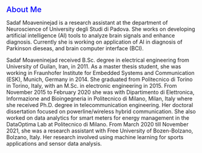 <span style="color:blue;font-weight:500;font-size:20px">
    About Me
</span>

Sadaf Moaveninejad is a research assistant at the department of Neuroscience of University degli Studi di Padova. She works on developing artificial intelligence (AI) tools to analyze brain signals and enhance diagnosis. Currently she is working on application of AI in diagnosis of Parkinson dieseas, and brain computer interface (BCI).

Sadaf Moaveninejad received B.Sc. degree in electrical engineering from University of Guilan, Iran, in 2011. As a master thesis student, she was working in Fraunhofer Institute for Embedded Systems and Communication (ESK), Munich, Germany in 2014. She graduated from Politecnico di Torino in Torino, Italy, with an M.Sc. in electronic engineering in 2015. From November 2015 to February 2020 she was with Dipartimento di Elettronica, Informazione and Bioingegneria in Politecnico di Milano, Milan, Italy where she received Ph.D. degree in telecommunication engineering. Her doctoral dissertation focused on powerline/wireless hybrid communication. She also worked on data analytics for smart meters for energy management in the DataOptima Lab at Politecnico di Milano. From March 2020 till November 2021, she was a research assistant with Free University of Bozen-Bolzano, Bolzano, Italy. Her research involved using machine learning for sports applications and sensor data analysis. 
